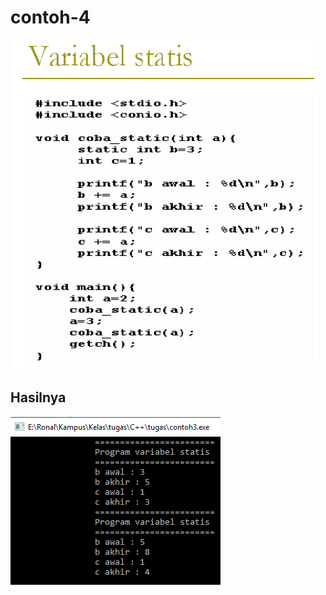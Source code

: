 # contoh-4

![img](https://github.com/ernico27/contoh-4/blob/master/c4.png?raw=true)

## Hasilnya

![img](https://github.com/ernico27/contoh-4/blob/master/c4.4.png?raw=true)
